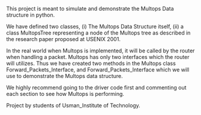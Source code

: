  This project is meant to simulate and demonstrate the Multops Data structure in python.

  We have defined two classes, (i) The Multops Data Structure itself, (ii) a class MultopsTree representing a node of the Multops tree as described in the research paper proposed at USENIX 2001.

  In the real world when Multops is implemented, it will be called by the router when handling a packet.
  Multops has only two interfaces which the router will utilizes.
  Thus we have created two methods in the Multops class Forward_Packets_Interface, and Forward_Packets_Interface which we will use to demonstrate the Multops data structure.

  We highly recommend going to the driver code first and commenting out each section to see how Multops is performing.



  Project by students of Usman_Institute of Technology.

